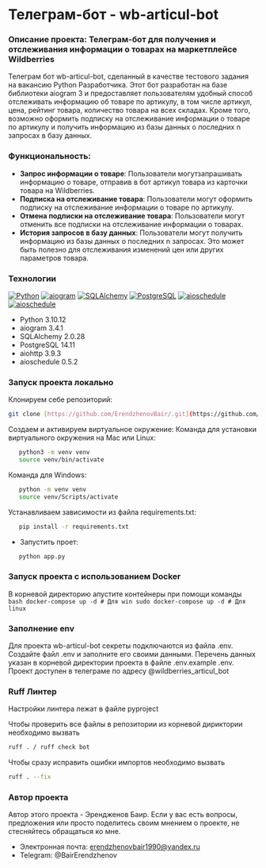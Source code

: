 # Телеграм-бот - wb-articul-bot

### Описание проекта: Телеграм-бот для получения и отслеживания информации о товарах на маркетплейсе Wildberries 

Телеграм бот wb-articul-bot, сделанный в качестве тестового задания на вакансию Python Разработчика. Этот бот разработан на базе библиотеки aiogram 3 и предоставляет пользователям удобный способ отслеживать информацию об товаре по артикулу, в том числе артикул, цена, рейтинг товара, количество товара на всех складах.
Кроме того, возможно оформить подписку на отслеживание информации о товаре по артикулу и получить информацию из базы данных о последних n запросах в базу данных.

### Функциональность:

- **Запрос информации о товаре**: Пользователи могутзапрашивать информацию о товаре, отправив в бот артикул товара из карточки товара на Wildberries.
- **Подписка на отслеживание товара**: Пользователи могут оформить подписку на отслеживание информации о товаре по артикулу.
- **Отмена подписки на отслеживание товара**: Пользователи могут отменить все подписки на отслеживание информации о товарах.
- **История запросов в базу данных**: Пользователи могут получить информацию из базы данных о последних n запросах. Это может быть полезно для отслеживания изменений цен или других параметров товара.

### Технологии

[![Python](https://img.shields.io/badge/-Python-464646?style=flat-square&logo=Python)](https://www.python.org/)
[![aiogram](https://img.shields.io/badge/-aiogram-464646?style=flat-square&logo=telegram)](https://github.com/aiogram/aiogram)
[![SQLAlchemy](https://img.shields.io/badge/-SQLAlchemy-464646?style=flat-square&logo=sqlalchemy)](https://www.sqlalchemy.org/)
[![PostgreSQL](https://img.shields.io/badge/-PostgreSQL-464646?style=flat-square&logo=postgresql)](https://www.postgresql.org/)
[![aioschedule](https://img.shields.io/badge/-aioschedule-464646?style=flat-square&logo=python)](https://github.com/ChadSikorra/aioschedule)
[![aioschedule](https://img.shields.io/badge/-aioschedule-464646?style=flat-square&logo=python)](https://github.com/ChadSikorra/aioschedule)

- Python 3.10.12
- aiogram 3.4.1
- SQLAlchemy 2.0.28
- PostgreSQL 14.11
- aiohttp 3.9.3
- aioschedule 0.5.2

### Запуск проекта локально 

Клонируем себе репозиторий:

```bash
git clone [https://github.com/ErendzhenovBair/.git](https://github.com/ErendzhenovBair/wb-articul-bot.git)
```
Cоздаем и активируем виртуальное окружение:
Команда для установки виртуального окружения на Mac или Linux:

```bash
   python3 -m venv venv
   source venv/bin/activate
```

Команда для Windows:

```bash
   python -m venv venv
   source venv/Scripts/activate
```

Устанавливаем зависимости из файла requirements.txt:

```bash
   pip install -r requirements.txt
```

- Запустить проет:

```bash
   python app.py
```
### Запуск проекта с использованием Docker

В корневой директорию апустите контейнеры при помощи команды
    ```bash
    docker-compose up -d # Для win
    sudo docker-compose up -d # Для linux
    ```

### Заполнение env

Для проекта wb-articul-bot секреты подключаются из файла .env. 
Создайте файл .env и заполните его своими данными. Перечень данных указан в корневой директории проекта в файле .env.example .env.
Проект доступен в телеграме по адресу @wildberries_articul_bot

### Ruff Линтер

Настройки линтера лежат в файле pyproject

Чтобы проверить все файлы в репозитории из корневой дириктории необходимо вызвать

```bash
ruff . / ruff check bot
```

Чтобы сразу исправить ошибки импортов необходимо вызвать

```bash
ruff . --fix
```

### Автор проекта

Автор этого проекта - Эрендженов Баир. 
Если у вас есть вопросы, предложения или просто поделитесь своим мнением о проекте, не стесняйтесь обращаться ко мне.
- Электронная почта: erendzhenovbair1990@yandex.ru
- Telegram: @BairErendzhenov

